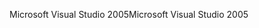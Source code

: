 <span data-ttu-id="e7dc4-101">Microsoft Visual Studio 2005</span><span class="sxs-lookup"><span data-stu-id="e7dc4-101">Microsoft Visual Studio 2005</span></span>